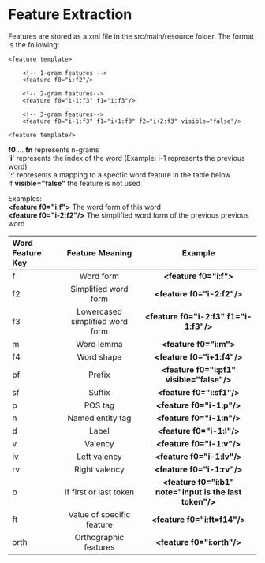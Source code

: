 
  

# Feature Extraction 
Features are stored as a xml file in the src/main/resource folder. The format is the following: 
	
	 
	<feature template>
	
		<!-- 1-gram features -->
		<feature f0="i:f2"/>
		
		<!-- 2-gram features-->
		<feature f0="i-1:f3" f1="i:f3"/>

		<!-- 3-gram features-->
		<feature f0="i-1:f3" f1="i+1:f3" f2="i+2:f3" visible="false"/>
	
	<feature template/>
	 
**f0** ... **fn** represents n-grams   
'**i**' represents the index of the word (Example: i-1 represents the previous word)  
'**:**' represents a mapping to a specfic word feature in the table below  
If **visible="false"** the feature is not used

Examples:   
	**\<feature f0="i:f">** The word form of this word   
	**\<feature f0="i-2:f2"/>** The simplified word form of the previous previous word
 




| Word Feature Key  | Feature Meaning  | Example |
|:------------- |:---------------:| :---------------------:|
| f    | Word form | **\<feature f0="i:f">** |
| f2      | Simplified word form      | **\<feature f0="i-2:f2"/>** |
| f3 | Lowercased simplified word form        |  **\<feature f0="i-2:f3" f1="i-1:f3"/>** |
| m | Word lemma        | **\<feature f0="i:m">**  |
| f4 | Word shape | 	**\<feature f0="i+1:f4"/>**|
| pf | Prefix        |  **\<feature f0="i:pf1" visible="false"/>** |
| sf | Suffix        |  **\<feature f0="i:sf1"/>** |
| p | POS tag     		|  **\<feature f0="i-1:p"/>** |
| n | Named entity tag |  **\<feature f0="i-1:n"/>**|
| d | Label        | **\<feature f0="i-1:l"/>** |
| v | Valency        | **\<feature f0="i-1:v"/>**|
| lv | Left valency        |  **\<feature f0="i-1:lv"/>**|
| rv | Right valency      | **\<feature f0="i-1:rv"/>** |
| b | If first or last token | 	**\<feature f0="i:b1" note="input is the last token"/>** |
| ft | Value of specific feature |  **\<feature f0="i:ft=f14"/>** |
| orth | Orthographic features |  **\<feature f0="i:orth"/>**|


